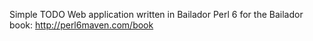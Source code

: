 Simple TODO Web application written in Bailador Perl 6 for the Bailador book: http://perl6maven.com/book




